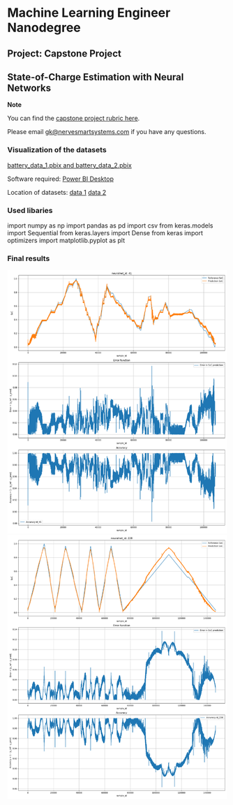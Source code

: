 # Machine Learning Engineer Nanodegree
## Project: Capstone Project
## State-of-Charge Estimation with Neural Networks

**Note** 

You can find the [capstone project rubric here](https://review.udacity.com/#!/rubrics/108/view).

Please email [gk@nervesmartsystems.com](mailto:gk@nervesmartsystems.com) if you have any questions.

### Visualization of the datasets
[battery_data_1.pbix and battery_data_2.pbix](https://drive.google.com/drive/folders/111zed43osDhVLx4zoIfGNlNwxE0hN6G4?usp=sharing)

Software required: [Power BI Desktop](https://powerbi.microsoft.com/en-us/desktop/)

Location of datasets: [data 1](https://github.com/gergosnoo/ML_capstone_project_SOC_prediction_GK/blob/master/data/Augmented_data/battery_data_1_dV-C-roundV.csv)
[data 2](https://github.com/gergosnoo/ML_capstone_project_SOC_prediction_GK/blob/master/data/Augmented_data/battery_data_2_dV-C-roundV.csv)

### Used libaries
import numpy as np
import pandas as pd
import csv
from keras.models import Sequential
from keras.layers import Dense
from keras import optimizers
import matplotlib.pyplot as plt

### Final results
![alt text](https://raw.githubusercontent.com/gergosnoo/ML_capstone_project_SOC_prediction_GK/master/data/plot/41.png?token=AEIO7ND22ZXF5D6Y54RUXCK6G5WV2)
![alt text](https://raw.githubusercontent.com/gergosnoo/ML_capstone_project_SOC_prediction_GK/master/data/plot/228.png?token=AEIO7NDXG6NHT7DWF2Y7VCS6G5W2M)
